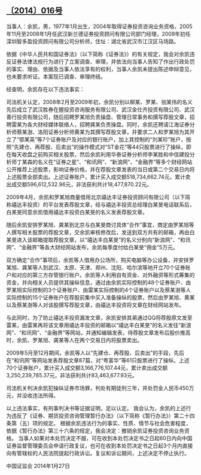 ## [〔2014〕016号](http://www.csrc.gov.cn/pub/zjhpublic/G00306212/201407/t20140718_257997.htm)


  当事人：余凯，男，1977年1月出生，2004年取得证券投资咨询业务资格，2005年11月至2008年1月任武汉新兰德证券投资顾问有限公司部门经理，2008年初任深圳智多盈投资顾问有限公司分析师，住址：湖北省武汉市江汉区马场路。

  依据《中华人民共和国证券法》（以下简称《证券法》）的有关规定，我会对余凯违反证券法律法规行为进行了立案调查、审理，并依法向当事人告知了作出行政处罚的事实、理由、依据及当事人依法享有的权利，当事人余凯未提出陈述申辩意见，也未要求听证。本案现已调查、审理终结。

  经查明，余凯存在以下违法事实：

  司法机关认定，2008年2月至2009年初，余凯分别以柳某、罗某、翁某伟的名义先后成立了武汉胜券在握投资咨询服务有限公司、武汉金仕齐投资有限公司、武汉善行投资有限公司，随后招聘罗某旭负责操盘、管理日常事务和撰写荐股文章，招聘雷某为各大财经媒体联络人，招聘龚某负责操盘。同时，余凯还聘请江海证券分析师蔡某澍、洛阳证券分析师黄某为其撰写荐股文章，并要求二人和罗某旭为其开立了“鄂某英”等7个证券账户及对应的银行账户，加上其控制的“刘某珍”账户，按照“先建仓、再荐股、后卖出”的操作模式对“ST金花”等44只股票进行了操纵，即在每天收盘之前购买相关股票，然后余凯利用华泰证券分析师李某胜和中信建投分析师丁某森的名义在“证券之星”、“和讯网”、“新浪网”、“金融界”等多个财经网站公开推荐上述股票，影响证券价格，并在荐股文章发表的当日或第二个交易日内将上述股票全部卖出。上述证券账户，累计买入成交额518,734,662.74元，累计卖出成交额596,612,532.96元，非法获利共计18,477,870.22元。

  2009年4月，余凯和罗某旭商量借用北京禧达丰证券投资顾问有限公司（以下简称禧达丰投资）的平台发表荐股文章，经与禧达丰投资总经理白某旻电话联系后，白某旻同意余凯借用禧达丰投资白某旻的名义发表荐股文章。
  
随后余凯安排罗某旭、龚某到北京与白某旻商讨具体“合作”事宜，商定由罗某旭等人撰写相关股票的荐股文章，交余凯审核修改后，发送到双方共有的邮箱，再由白某旻进入该邮箱提取荐股文章，以“禧达丰白某旻”的名义分别向“新浪网”、“和讯网”、“金融界”等各大财经网站发布，余凯每季度付给白某旻“佣金”5万元。

双方确定“合作”事项后，余凯等人借用办公场所，购买电脑等办公设备，并安排罗某旭、龚某等人到武汉、太原、天津、郑州、沈阳、哈尔滨等地开立70个证券账户和对应的第三方存管银行账户。余凯等人利用自有资金、对外融资等形式筹集的资金，并向相关人员提供其操纵信息，通过由余凯实际控制的48个证券账户、由罗某旭实际控制的3个证券账户、由雷某实际控制的4个证券账户以及蔡某澍等人实际控制的15个证券账户在荐股前集中买入准备操纵的股票，然后由罗某旭、黄某以及蔡某澍等人对该股撰写荐股文章，由禧达丰投资将文章在财经网站发布。

与此同时，为了防止禧达丰投资漏发文章，余凯安排其弟通过QQ将荐股原文发至雷某，由雷某再将该文章用禧达丰投资的邮箱以“禧达丰白某旻”的名义发往“新浪网”、“和讯网”、“金融界”等网站，并通知编辑发表，待荐股文章发布后股价推高时，余凯、罗某旭、龚某等人在两个交易日内将股票卖出。

2009年5月至12月期间，余凯等人以“先建仓、再荐股、后卖出”的手段，先后在“和讯网”等网站发表荐股文章87篇，对“粤富华”等61只股票进行了操纵。上述70个证券账户，累计买入成交额3,166,776,107.44元，累计卖出成交额3,250,239,785.37元，非法获利共计83,463,677.93元。

  司法机关判决余凯犯操纵证券市场罪，判处有期徒刑三年，并处罚金人民币450万元，并没收违法所得。

以上违法事实，有刑事判决书等证据证明，足以认定。
我会认为，余凯的上述行为违反了《证券、期货投资咨询管理暂行办法》（以下简称《暂行办法》）第二十四条第（五）项的规定。
  根据余凯违法行为的事实、性质、情节与社会危害程度，依据《暂行办法》第三十六条的规定，我会决定：撤销余凯证券投资咨询业务资格。
当事人如果对本处罚决定不服，可在收到本处罚决定书之日起60日内向中国证券监督管理委员会申请行政复议，也可在收到本处罚决定书之日起3个月内直接向有管辖权的人民法院提起行政诉讼。复议和诉讼期间，上述决定不停止执行。




 
 
 
中国证监会 
2014年1月27日